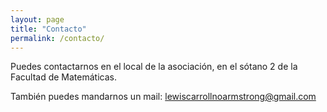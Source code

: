 ```yaml
---
layout: page
title: "Contacto"
permalink: /contacto/
---
```


Puedes contactarnos en el local de la asociación, en el sótano 2 de la Facultad de Matemáticas.

También puedes mandarnos un mail: lewiscarrollnoarmstrong@gmail.com
